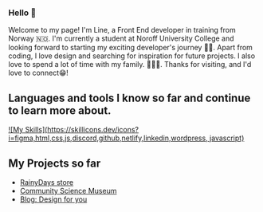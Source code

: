 ### Hello 👋
Welcome to my page!
I'm Line, a Front End developer in training from Norway 🇳🇴. I'm currently a student at Noroff University College and looking forward to starting my exciting developer's journey 👩‍💻.
Apart from coding, I love design and searching for inspiration for future projects. I also love to spend a lot of time with my family. 👨‍👩‍👧.
Thanks for visiting, and I'd love to connect😁!

## Languages and tools I know so far and continue to learn more about.
[![My Skills](https://skillicons.dev/icons?i=figma,html,css,js,discord,github,netlify,linkedin,wordpress, javascript)](https://skillicons.dev)

## My Projects so far

* [RainyDays store](https://comfy-vacherin-85b853.netlify.app/)
* [Community Science Museum](https://bucolic-marigold-2f9251.netlify.app/)
* [Blog: Design for you](https://dainty-centaur-ec3707.netlify.app/)


